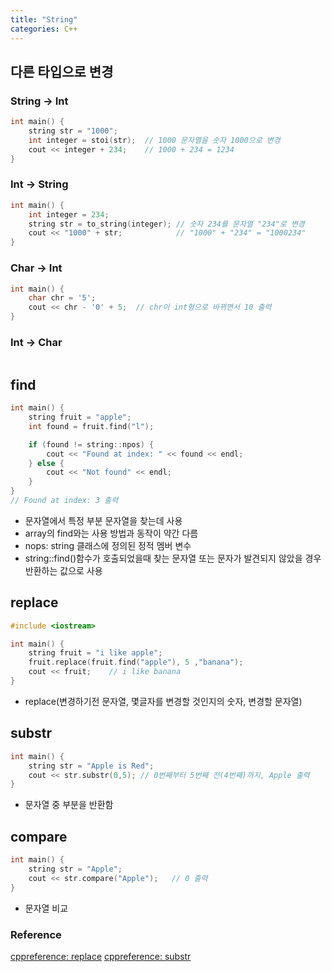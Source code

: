 ```yaml
---
title: "String"
categories: C++
---
```

## 다른 타입으로 변경

### String -> Int
```cpp
int main() {
    string str = "1000";
    int integer = stoi(str);  // 1000 문자열을 숫자 1000으로 변경
    cout << integer + 234;    // 1000 + 234 = 1234
}
```

### Int -> String
```cpp
int main() {
    int integer = 234;
    string str = to_string(integer); // 숫자 234를 문자열 "234"로 변경
    cout << "1000" + str;            // "1000" + "234" = "1000234"
}
```

### Char -> Int
```cpp
int main() {
    char chr = '5';
    cout << chr - '0' + 5;  // chr이 int형으로 바뀌면서 10 출력
}
```

### Int -> Char
```cpp

```

## find
```cpp
int main() {
    string fruit = "apple";
    int found = fruit.find("l");

    if (found != string::npos) {
        cout << "Found at index: " << found << endl;
    } else {
        cout << "Not found" << endl;
    }
}
// Found at index: 3 출력
```
- 문자열에서 특정 부분 문자열을 찾는데 사용
- array의 find와는 사용 방법과 동작이 약간 다름
- nops: string 클래스에 정의된 정적 멤버 변수 
- string::find()함수가 호출되었을때 찾는 문자열 또는 문자가 발견되지 않았을 경우 반환하는 값으로 사용

## replace
```cpp
#include <iostream>

int main() {
    string fruit = "i like apple";
    fruit.replace(fruit.find("apple"), 5 ,"banana");
    cout << fruit;    // i like banana
}
```
- replace(변경하기전 문자열, 몇글자를 변경할 것인지의 숫자, 변경할 문자열)

## substr
```cpp
int main() {
    string str = "Apple is Red";
    cout << str.substr(0,5); // 0번째부터 5번째 전(4번째)까지, Apple 출력
}
```
- 문자열 중 부분을 반환함

## compare
```cpp
int main() {
    string str = "Apple";
    cout << str.compare("Apple");   // 0 출력
}
```
- 문자열 비교

### Reference
[cppreference: replace](https://en.cppreference.com/w/cpp/string/basic_string/replace)
[cppreference: substr](https://cplusplus.com/reference/string/string/substr/)
